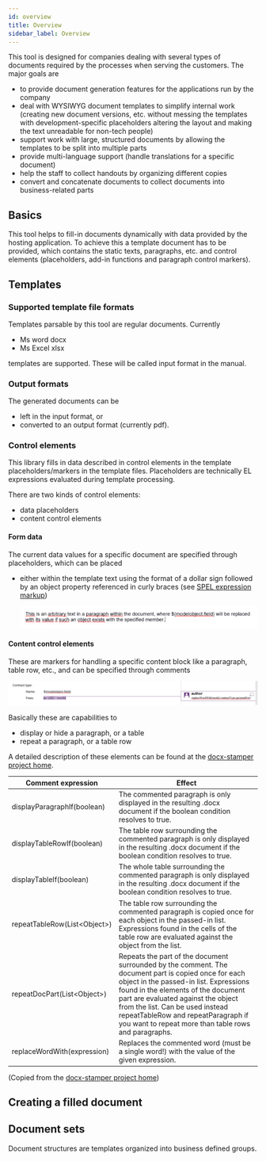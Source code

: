 ```yaml
---
id: overview
title: Overview
sidebar_label: Overview
--- 
```


This tool is designed for companies dealing with several types of documents required by the processes when 
serving the customers. The major goals are
- to provide document generation features for the applications run by the company
- deal with WYSIWYG document templates to simplify internal work (creating new document versions, etc.
  without messing the templates with development-specific placeholders altering the layout and making the text 
  unreadable for non-tech people)
- support work with large, structured documents by allowing the templates to be split into multiple parts
- provide multi-language support (handle translations for a specific document)  
- help the staff to collect handouts by organizing different copies
- convert and concatenate documents to collect documents into business-related parts 


## Basics

This tool helps to fill-in documents dynamically with data provided by the hosting application.
To achieve this a template document has to be provided, which contains the static texts, paragraphs, etc. and 
control elements (placeholders, add-in functions and paragraph control markers).


## Templates 


### Supported template file formats

Templates parsable by this tool are regular documents. Currently 
- Ms word docx 
- Ms Excel xlsx

templates are supported. These will be called input format in the manual.


### Output formats 

The generated documents can be 
- left in the input format, or 
- converted to an output format (currently pdf).


### Control elements

This library fills in data described in control elements in the template placeholders/markers in the template files.
Placeholders are technically EL expressions evaluated during template processing. 

There are two kinds of control elements:
- data placeholders
- content control elements


#### Form data

The current data values for a specific document are specified through placeholders, which can be placed 

- either within the template text using the format of a dollar sign followed by an object property referenced 
  in curly braces (see [SPEL expression markup](https://en.wikipedia.org/wiki/Jakarta_Expression_Language))

  ![inline placeholder](assets/docs-getting_started-placeholders-inline.png)


#### Content control elements

These are markers for handling a specific content block like a paragraph, table row, etc., and can be 
specified through comments

  ![word comment](assets/docs-getting_started-placeholders-comment.png)

Basically these are capabilities to
- display or hide a paragraph, or a table
- repeat a paragraph, or a table row

A detailed description of these elements can be found at the 
[docx-stamper project home](https://github.com/thombergs/docx-stamper).

| Comment expression           | Effect |
| ---------------------------- | ------ |
| displayParagraphIf\(boolean\)  | The commented paragraph is only displayed in the resulting .docx document if the boolean condition resolves to true. |
| displayTableRowIf\(boolean\)   | The table row surrounding the commented paragraph is only displayed in the resulting .docx document if the boolean condition resolves to true. |
| displayTableIf\(boolean\)      | The whole table surrounding the commented paragraph is only displayed in the resulting .docx document if the boolean condition resolves to true. |
| repeatTableRow\(List\<Object\>\) | The table row surrounding the commented paragraph is copied once for each object in the passed-in list. Expressions found in the cells of the table row are evaluated against the object from the list. |
| repeatDocPart\(List\<Object\>\)  | Repeats the part of the document surrounded by the comment. The document part is copied once for each object in the passed-in list. Expressions found in the elements of the document part are evaluated against the object from the list. Can be used instead repeatTableRow and repeatParagraph if you want to repeat more than table rows and paragraphs. |
| replaceWordWith\(expression\)  | Replaces the commented word (must be a single word!) with the value of the given expression. |

(Copied from the [docx-stamper project home](https://github.com/thombergs/docx-stamper))


## Creating a filled document  


## Document sets

Document structures are templates organized into business defined groups. 